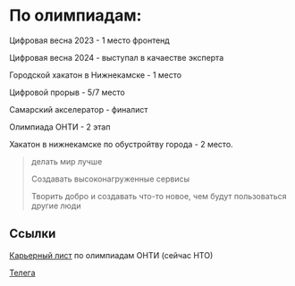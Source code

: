 # По олимпиадам: 
Цифровая весна 2023 - 1 место фронтенд

Цифровая весна 2024 - выступал в качаестве эксперта

Городской хакатон в Нижнекамске - 1 место

Цифровой прорыв - 5/7 место

Самарский акселератор - финалист

Олимпиада ОНТИ - 2 этап

Хакатон в нижнекамске по обустройтву города - 2 место.

> делать мир лучше
> 
> Создавать высоконагруженные сервисы
> 
> Творить добро и создавать что-то новое, чем будут пользоваться другие люди

## Ссылки
[Карьерный лист](https://talent.kruzhok.org/user/127504)  по олимпиадам ОНТИ (сейчас НТО)

[Телега](https://t.me/rLukoyanov)
